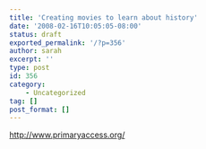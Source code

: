 ```yaml
---
title: 'Creating movies to learn about history'
date: '2008-02-16T10:05:05-08:00'
status: draft
exported_permalink: '/?p=356'
author: sarah
excerpt: ''
type: post
id: 356
category:
    - Uncategorized
tag: []
post_format: []
---
```

http://www.primaryaccess.org/
